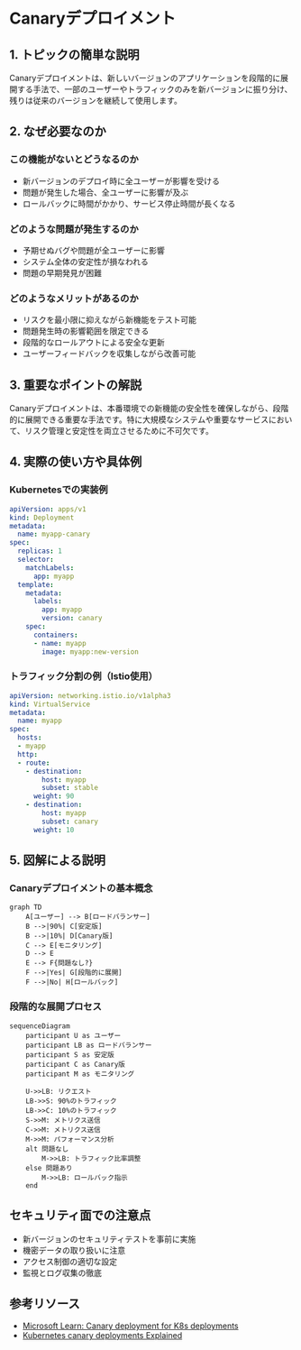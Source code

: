 # Canaryデプロイメント

## 1. トピックの簡単な説明
Canaryデプロイメントは、新しいバージョンのアプリケーションを段階的に展開する手法で、一部のユーザーやトラフィックのみを新バージョンに振り分け、残りは従来のバージョンを継続して使用します。

## 2. なぜ必要なのか

### この機能がないとどうなるのか
- 新バージョンのデプロイ時に全ユーザーが影響を受ける
- 問題が発生した場合、全ユーザーに影響が及ぶ
- ロールバックに時間がかかり、サービス停止時間が長くなる

### どのような問題が発生するのか
- 予期せぬバグや問題が全ユーザーに影響
- システム全体の安定性が損なわれる
- 問題の早期発見が困難

### どのようなメリットがあるのか
- リスクを最小限に抑えながら新機能をテスト可能
- 問題発生時の影響範囲を限定できる
- 段階的なロールアウトによる安全な更新
- ユーザーフィードバックを収集しながら改善可能

## 3. 重要なポイントの解説
Canaryデプロイメントは、本番環境での新機能の安全性を確保しながら、段階的に展開できる重要な手法です。特に大規模なシステムや重要なサービスにおいて、リスク管理と安定性を両立させるために不可欠です。

## 4. 実際の使い方や具体例

### Kubernetesでの実装例
```yaml
apiVersion: apps/v1
kind: Deployment
metadata:
  name: myapp-canary
spec:
  replicas: 1
  selector:
    matchLabels:
      app: myapp
  template:
    metadata:
      labels:
        app: myapp
        version: canary
    spec:
      containers:
      - name: myapp
        image: myapp:new-version
```

### トラフィック分割の例（Istio使用）
```yaml
apiVersion: networking.istio.io/v1alpha3
kind: VirtualService
metadata:
  name: myapp
spec:
  hosts:
  - myapp
  http:
  - route:
    - destination:
        host: myapp
        subset: stable
      weight: 90
    - destination:
        host: myapp
        subset: canary
      weight: 10
```

## 5. 図解による説明

### Canaryデプロイメントの基本概念
```mermaid
graph TD
    A[ユーザー] --> B[ロードバランサー]
    B -->|90%| C[安定版]
    B -->|10%| D[Canary版]
    C --> E[モニタリング]
    D --> E
    E --> F{問題なし?}
    F -->|Yes| G[段階的に展開]
    F -->|No| H[ロールバック]
```

### 段階的な展開プロセス
```mermaid
sequenceDiagram
    participant U as ユーザー
    participant LB as ロードバランサー
    participant S as 安定版
    participant C as Canary版
    participant M as モニタリング

    U->>LB: リクエスト
    LB->>S: 90%のトラフィック
    LB->>C: 10%のトラフィック
    S->>M: メトリクス送信
    C->>M: メトリクス送信
    M->>M: パフォーマンス分析
    alt 問題なし
        M->>LB: トラフィック比率調整
    else 問題あり
        M->>LB: ロールバック指示
    end
```

## セキュリティ面での注意点
- 新バージョンのセキュリティテストを事前に実施
- 機密データの取り扱いに注意
- アクセス制御の適切な設定
- 監視とログ収集の徹底

## 参考リソース
- [Microsoft Learn: Canary deployment for K8s deployments](https://learn.microsoft.com/en-us/azure/devops/pipelines/ecosystems/kubernetes/canary-demo?view=azure-devops&tabs=yaml)
- [Kubernetes canary deployments Explained](https://www.youtube.com/watch?v=sCevTD_GtvU)
